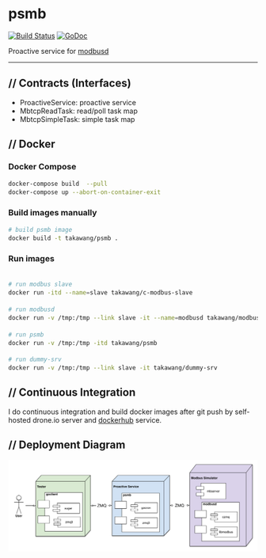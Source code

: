 # psmb

[![Build Status](http://dev.cmwang.net/api/badges/taka-wang/psmb/status.svg)](http://dev.cmwang.net/taka-wang/psmb)
[![GoDoc](https://godoc.org/github.com/taka-wang/psmb?status.svg)](http://godoc.org/github.com/taka-wang/psmb)

Proactive service for [modbusd](https://github.com/taka-wang/modbusd)

---

## // Contracts (Interfaces)

- ProactiveService: proactive service
- MbtcpReadTask: read/poll task map
- MbtcpSimpleTask: simple task map


## // Docker 

### Docker Compose

```bash
docker-compose build  --pull
docker-compose up --abort-on-container-exit
```

### Build images manually

```bash
# build psmb image
docker build -t takawang/psmb .
```

### Run images

```bash

# run modbus slave
docker run -itd --name=slave takawang/c-modbus-slave

# run modbusd
docker run -v /tmp:/tmp --link slave -it --name=modbusd takawang/modbusd

# run psmb
docker run -v /tmp:/tmp -itd takawang/psmb

# run dummy-srv
docker run -v /tmp:/tmp --link slave -it takawang/dummy-srv
```

## // Continuous Integration

I do continuous integration and build docker images after git push by self-hosted drone.io server and [dockerhub]((https://hub.docker.com/r/takawang/c-modbus-slave/)) service.


## // Deployment Diagram

![deployment](image/deployment.png)
